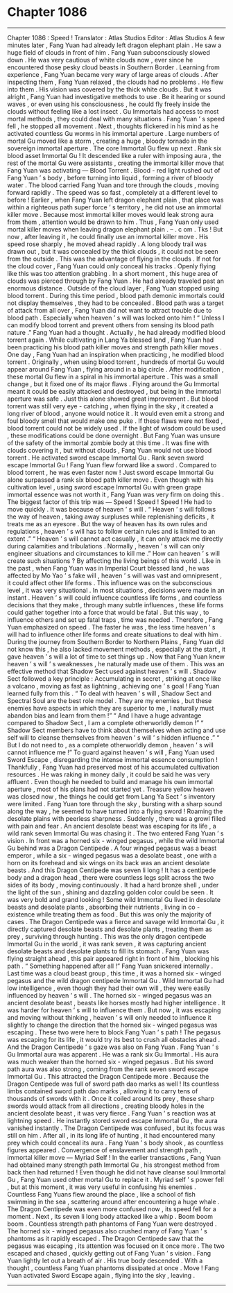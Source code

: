 
# Chapter 1086


---

Chapter 1086 : Speed !
Translator :
Atlas Studios
Editor :
Atlas Studios
A few minutes later , Fang Yuan had already left dragon elephant plain .
He saw a huge field of clouds in front of him .
Fang Yuan subconsciously slowed down .
He was very cautious of white clouds now , ever since he encountered those pesky cloud beasts in Southern Border .
Learning from experience , Fang Yuan became very wary of large areas of clouds .
After inspecting them , Fang Yuan relaxed , the clouds had no problems .
He flew into them .
His vision was covered by the thick white clouds .
But it was alright , Fang Yuan had investigative methods to use .
Be it hearing or sound waves , or even using his consciousness , he could fly freely inside the clouds without feeling like a lost insect .
Gu Immortals had access to most mortal methods , they could deal with many situations .
Fang Yuan ’ s speed fell , he stopped all movement .
Next , thoughts flickered in his mind as he activated countless Gu worms in his immortal aperture .
Large numbers of mortal Gu moved like a storm , creating a huge , bloody tornado in the sovereign immortal aperture .
The core Immortal Gu flew up next .
Rank six blood asset Immortal Gu !
It descended like a ruler with imposing aura , the rest of the mortal Gu were assistants , creating the immortal killer move that Fang Yuan was activating — Blood Torrent .
Blood - red light rushed out of Fang Yuan ’ s body , before turning into liquid , forming a river of bloody water .
The blood carried Fang Yuan and tore through the clouds , moving forward rapidly .
The speed was so fast , completely at a different level to before !
Earlier , when Fang Yuan left dragon elephant plain , that place was within a righteous path super force ’ s territory , he did not use an immortal killer move .
Because most immortal killer moves would leak strong aura from them , attention would be drawn to him .
Thus , Fang Yuan only used mortal killer moves when leaving dragon elephant plain .  – . c om . Tks !
But now , after leaving it , he could finally use an immortal killer move .
His speed rose sharply , he moved ahead rapidly .
A long bloody trail was drawn out , but it was concealed by the thick clouds , it could not be seen from the outside .
This was the advantage of flying in the clouds .
If not for the cloud cover , Fang Yuan could only conceal his tracks . Openly flying like this was too attention grabbing .
In a short moment , this huge area of clouds was pierced through by Fang Yuan .
He had already traveled past an enormous distance .
Outside of the cloud layer , Fang Yuan stopped using blood torrent .
During this time period , blood path demonic immortals could not display themselves , they had to be concealed . Blood path was a target of attack from all over , Fang Yuan did not want to attract trouble due to blood path .
Especially when heaven ’ s will was locked onto him !
“ Unless I can modify blood torrent and prevent others from sensing its blood path nature .” Fang Yuan had a thought .
Actually , he had already modified blood torrent again .
While cultivating in Lang Ya blessed land , Fang Yuan had been practicing his blood path killer moves and strength path killer moves .
One day , Fang Yuan had an inspiration when practicing , he modified blood torrent .
Originally , when using blood torrent , hundreds of mortal Gu would appear around Fang Yuan , flying around in a big circle .
After modification , these mortal Gu flew in a spiral in his immortal aperture .
This was a small change , but it fixed one of its major flaws .
Flying around the Gu Immortal meant it could be easily attacked and destroyed , but being in the immortal aperture was safe .
Just this alone showed great improvement .
But blood torrent was still very eye - catching , when flying in the sky , it created a long river of blood , anyone would notice it . It would even emit a strong and foul bloody smell that would make one puke .
If these flaws were not fixed , blood torrent could not be widely used .
If the light of wisdom could be used , these modifications could be done overnight . But Fang Yuan was unsure of the safety of the immortal zombie body at this time .
It was fine with clouds covering it , but without clouds , Fang Yuan would not use blood torrent .
He activated sword escape Immortal Gu .
Rank seven sword escape Immortal Gu !
Fang Yuan flew forward like a sword .
Compared to blood torrent , he was even faster now !
Just sword escape Immortal Gu alone surpassed a rank six blood path killer move .
Even though with his cultivation level , using sword escape Immortal Gu with green grape immortal essence was not worth it , Fang Yuan was very firm on doing this .
The biggest factor of this trip was — Speed ! Speed ! Speed !
He had to move quickly .
It was because of heaven ’ s will .
“ Heaven ’ s will follows the way of heaven , taking away surpluses while replenishing deficits , it treats me as an eyesore . But the way of heaven has its own rules and regulations , heaven ’ s will has to follow certain rules and is limited to an extent .”
“ Heaven ’ s will cannot act casually , it can only attack me directly during calamities and tribulations . Normally , heaven ’ s will can only engineer situations and circumstances to kill me .”
How can heaven ’ s will create such situations ?
By affecting the living beings of this world .
Like in the past , when Fang Yuan was in Imperial Court blessed land , he was affected by Mo Yao ’ s fake will , heaven ’ s will was vast and omnipresent , it could affect other life forms .
This influence was on the subconscious level , it was very situational .
In most situations , decisions were made in an instant .
Heaven ’ s will could influence countless life forms , and countless decisions that they make , through many subtle influences , these life forms could gather together into a force that would be fatal .
But this way , to influence others and set up fatal traps , time was needed .
Therefore , Fang Yuan emphasized on speed .
The faster he was , the less time heaven ’ s will had to influence other life forms and create situations to deal with him .
During the journey from Southern Border to Northern Plains , Fang Yuan did not know this , he also lacked movement methods , especially at the start , it gave heaven ’ s will a lot of time to set things up .
Now that Fang Yuan knew heaven ’ s will ’ s weaknesses , he naturally made use of them .
This was an effective method that Shadow Sect used against heaven ’ s will .
Shadow Sect followed a key principle : Accumulating in secret , striking at once like a volcano , moving as fast as lightning , achieving one ’ s goal !
Fang Yuan learned fully from this .
“ To deal with heaven ’ s will , Shadow Sect and Spectral Soul are the best role model . They are my enemies , but these enemies have aspects in which they are superior to me , I naturally must abandon bias and learn from them !”
“ And I have a huge advantage compared to Shadow Sect , I am a complete otherworldly demon !”
“ Shadow Sect members have to think about themselves when acting and use self will to cleanse themselves from heaven ’ s will ’ s hidden influence .”
“ But I do not need to , as a complete otherworldly demon , heaven ’ s will cannot influence me !”
To guard against heaven ’ s will , Fang Yuan used Sword Escape , disregarding the intense immortal essence consumption !
Thankfully , Fang Yuan had preserved most of his accumulated cultivation resources .
He was raking in money daily , it could be said he was very affluent .
Even though he needed to build and manage his own immortal aperture , most of his plans had not started yet . Treasure yellow heaven was closed now , the things he could get from Lang Ya Sect ’ s inventory were limited .
Fang Yuan tore through the sky , bursting with a sharp sound along the way , he seemed to have turned into a flying sword !
Roaming the desolate plains with peerless sharpness .
Suddenly , there was a growl filled with pain and fear .
An ancient desolate beast was escaping for its life , a wild rank seven Immortal Gu was chasing it .
The two entered Fang Yuan ’ s vision .
In front was a horned six - winged pegasus , while the wild Immortal Gu behind was a Dragon Centipede .
A four winged pegasus was a beast emperor , while a six - winged pegasus was a desolate beast , one with a horn on its forehead and six wings on its back was an ancient desolate beasts .
And this Dragon Centipede was seven li long ! It has a centipede body and a dragon head , there were countless legs split across the two sides of its body , moving continuously . It had a hard bronze shell , under the light of the sun , shining and dazzling golden color could be seen . It was very bold and grand looking !
Some wild Immortal Gu lived in desolate beasts and desolate plants , absorbing their nutrients , living in co - existence while treating them as food .
But this was only the majority of cases .
The Dragon Centipede was a fierce and savage wild Immortal Gu , it directly captured desolate beasts and desolate plants , treating them as prey , surviving through hunting .
This was the only dragon centipede Immortal Gu in the world , it was rank seven , it was capturing ancient desolate beasts and desolate plants to fill its stomach .
Fang Yuan was flying straight ahead , this pair appeared right in front of him , blocking his path .
“ Something happened after all !” Fang Yuan snickered internally .
Last time was a cloud beast group , this time , it was a horned six - winged pegasus and the wild dragon centipede Immortal Gu .
Wild Immortal Gu had low intelligence , even though they had their own will , they were easily influenced by heaven ’ s will .
The horned six - winged pegasus was an ancient desolate beast , beasts like horses mostly had higher intelligence . It was harder for heaven ’ s will to influence them .
But now , it was escaping and moving without thinking , heaven ’ s will only needed to influence it slightly to change the direction that the horned six - winged pegasus was escaping .
These two were here to block Fang Yuan ’ s path !
The pegasus was escaping for its life , it would try its best to crush all obstacles ahead .
And the Dragon Centipede ’ s gaze was also on Fang Yuan .
Fang Yuan ’ s Gu Immortal aura was apparent .
He was a rank six Gu Immortal .
His aura was much weaker than the horned six - winged pegasus . But his sword path aura was also strong , coming from the rank seven sword escape Immortal Gu .
This attracted the Dragon Centipede more .
Because the Dragon Centipede was full of sword path dao marks as well !
Its countless limbs contained sword path dao marks , allowing it to carry tens of thousands of swords with it . Once it coiled around its prey , these sharp swords would attack from all directions , creating bloody holes in the ancient desolate beast , it was very fierce .
Fang Yuan ’ s reaction was at lightning speed .
He instantly stored sword escape Immortal Gu , the aura vanished instantly .
The Dragon Centipede was confused , but its focus was still on him . After all , in its long life of hunting , it had encountered many prey which could conceal its aura .
Fang Yuan ’ s body shook , as countless figures appeared .
Convergence of enslavement and strength path , immortal killer move — Myriad Self !
In the earlier transactions , Fang Yuan had obtained many strength path Immortal Gu , his strongest method from back then had returned !
Even though he did not have cleanse soul Immortal Gu , Fang Yuan used other mortal Gu to replace it . Myriad self ’ s power fell , but at this moment , it was very useful in confusing his enemies .
Countless Fang Yuans flew around the place , like a school of fish swimming in the sea , scattering around after encountering a huge whale .
The Dragon Centipede was even more confused now , its speed fell for a moment .
Next , its seven li long body attacked like a whip .
Boom boom boom .
Countless strength path phantoms of Fang Yuan were destroyed .
The horned six - winged pegasus also crushed many of Fang Yuan ’ s phantoms as it rapidly escaped .
The Dragon Centipede saw that the pegasus was escaping , its attention was focused on it once more .
The two escaped and chased , quickly getting out of Fang Yuan ’ s vision .
Fang Yuan lightly let out a breath of air .
His true body descended .
With a thought , countless Fang Yuan phantoms dissipated at once .
Move !
Fang Yuan activated Sword Escape again , flying into the sky , leaving .

---


